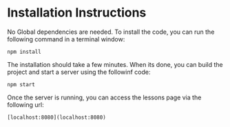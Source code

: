 

# Installation Instructions

No Global dependencies are needed. To install the code, you can run the following command in a terminal window:

    npm install 

The installation should take a few minutes. When its done, you can build the project and start a server using the followinf code:

    npm start 
    
    
Once the server is running, you can access the lessons page via the following url:

    [localhost:8080](localhost:8080)
